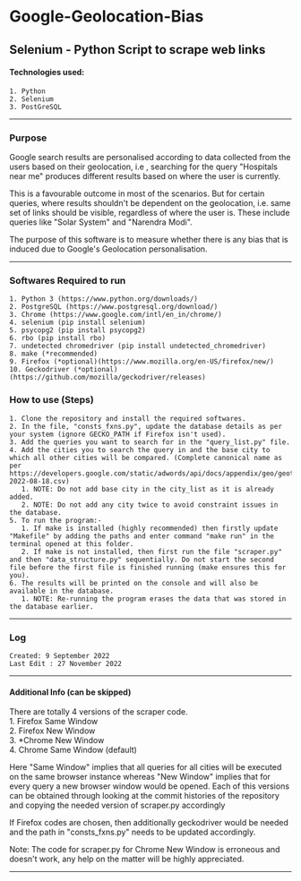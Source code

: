 # Google-Geolocation-Bias
## Selenium - Python Script to scrape web links

#### Technologies used:
    1. Python
    2. Selenium
    3. PostGreSQL

---

### Purpose

Google search results are personalised according to data collected from the users based on their geolocation, i.e , searching for the query "Hospitals near me" produces different results based on where the user is currently. 

This is a favourable outcome in most of the scenarios. But for certain queries, where results shouldn't be dependent on the geolocation, i.e. same set of links should be visible, regardless of where the user is. These include queries like "Solar System" and "Narendra Modi".

The purpose of this software is to measure whether there is any bias that is induced due to Google's Geolocation personalisation.

---
    
### Softwares Required to run

    1. Python 3 (https://www.python.org/downloads/)
    2. PostgreSQL (https://www.postgresql.org/download/)
    3. Chrome (https://www.google.com/intl/en_in/chrome/)
    4. selenium (pip install selenium)
    5. psycopg2 (pip install psycopg2)
    6. rbo (pip install rbo)
    7. undetected chromedriver (pip install undetected_chromedriver)
    8. make (*recommended)
    9. Firefox (*optional)(https://www.mozilla.org/en-US/firefox/new/)
    10. Geckodriver (*optional)(https://github.com/mozilla/geckodriver/releases)


### How to use (Steps)

    1. Clone the repository and install the required softwares.
    2. In the file, "consts_fxns.py", update the database details as per your system (ignore GECKO_PATH if Firefox isn't used).
    3. Add the queries you want to search for in the "query_list.py" file.
    4. Add the cities you to search the query in and the base city to which all other cities will be compared. (Complete canonical name as per https://developers.google.com/static/adwords/api/docs/appendix/geo/geotargets-2022-08-18.csv)
       1. NOTE: Do not add base city in the city_list as it is already added.
       2. NOTE: Do not add any city twice to avoid constraint issues in the database.
    5. To run the program:-
       1. If make is installed (highly recommended) then firstly update "Makefile" by adding the paths and enter command "make run" in the terminal opened at this folder.
       2. If make is not installed, then first run the file "scraper.py" and then "data_structure.py" sequentially. Do not start the second file before the first file is finished running (make ensures this for you).
    6. The results will be printed on the console and will also be available in the database.
       1. NOTE: Re-running the program erases the data that was stored in the database earlier.

---

### Log

    Created: 9 September 2022
    Last Edit : 27 November 2022
    
---

#### Additional Info (can be skipped)

There are totally 4 versions of the scraper code.\
    1. Firefox Same Window\
    2. Firefox New Window\
    3. *Chrome New Window\
    4. Chrome Same Window (default)

Here "Same Window" implies that all queries for all cities will be executed on the same browser instance whereas "New Window" implies that for every query a new browser window would be opened.
Each of this versions can be obtained through looking at the commit histories of the repository and copying the needed version of scraper.py accordingly

If Firefox codes are chosen, then additionally geckodriver would be needed and the path in "consts_fxns.py" needs to be updated accordingly.

Note: The code for scraper.py for Chrome New Window is erroneous and doesn't work, any help on the matter will be highly appreciated.


---

